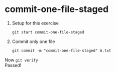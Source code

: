 # commit-one-file-staged

1. Setup for this exercise

   ```git start commit-one-file-staged```  

2. Commit only one file 

   ```git commit -m "commit-one-file-staged" A.txt```

Now ```git verify```   
Passed!
